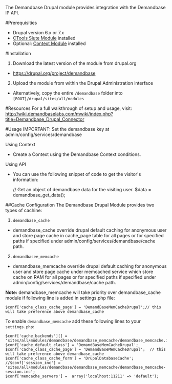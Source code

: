 The Demandbase Drupal module provides integration with the Demandbase IP API.

#Prerequisities
* Drupal version 6.x or 7.x
* [CTools Siute Module](https://drupal.org/project/ctools) installed
* Optional: [Context Module](https://drupal.org/project/context) installed

#Installation
1. Download the latest version of the module from drupal.org
  * https://drupal.org/project/demandbase
2. Upload the module from within the Drupal Administration interface
  * Alternatively, copy the entire `/demandbase` folder into `[ROOT]/drupal/sites/all/modules`

#Resources
For a full walkthrough of setup and usage, visit:
http://wiki.demandbaselabs.com/mwiki/index.php?title=Demandbase_Drupal_Connector

#Usage
IMPORTANT: Set the demandbase key at admin/config/services/demandbase

Using Context
- Create a Context using the Demandbase Context conditions.

Using API
- You can use the following snippet of code to get the visitor's information:

  // Get an object of demandbase data for the visiting user.
  $data = demandbase_get_data();

##Cache Configuration
The Demandbase Drupal Module provides two types of cachine:
1. `demandbase_cache`
  * demandbase_cache override drupal default caching for anonymous user and store page cache in cache_page table for all pages or for specified paths if specified under admin/config/services/demandbase/cache path.
2. `demandbasee_memcache`
  * demandbase_memcache override drupal default caching for anonymous user and store page cache under memcached service which store cache on RAM for all pages or for specified paths if specified under admin/config/services/demandbase/cache path.

**Note:** demandbase_memcache will take priority over demandbase_cache module if following line is added in settings.php file:

`$conf['cache_class_cache_page'] = 'DemandBaseMemCacheDrupal';// this will take preference above demandbase_cache`

To enable `demandbase_memcache` add these following lines to your `settings.php`:
```
$conf['cache_backends'][] = 'sites/all/modules/demandbase/demandbase_memcache/demandbase_memcache.inc';
$conf['cache_default_class'] = 'DemandBaseMemCacheDrupal';
$conf['cache_class_cache_page'] = 'DemandBaseMemCacheDrupal';  // this will take preference above demandbase_cache
$conf['cache_class_cache_form'] = 'DrupalDatabaseCache';
//$conf['session_inc'] =  'sites/all/modules/demandbase/demandbase_memcache/demandbase_memcache-session.inc';
$conf['memcache_servers'] =  array('localhost:11211' => 'default');
```

